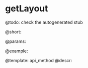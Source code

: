 getLayout
=============


@todo:
	check the autogenerated stub

@short:
	

@params:





@example:

@template:	api_method
@descr:

